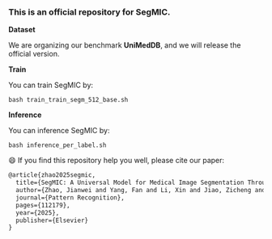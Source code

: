 ### This is an official repository for SegMIC.

**Dataset**

We are organizing our benchmark **UniMedDB**, and we will release the official version.

**Train**

You can train SegMIC by:

`bash train_train_segm_512_base.sh`

**Inference**

You can inference SegMIC by:

`bash inference_per_label.sh`

:smile:
If you find this repository help you well, please cite our paper:
```html
@article{zhao2025segmic,
  title={SegMIC: A Universal Model for Medical Image Segmentation Through In-Context Learning},
  author={Zhao, Jianwei and Yang, Fan and Li, Xin and Jiao, Zicheng and Zhai, Qiang and Li, Xiaomeng and Wu, De and Fu, Huazhu and Cheng, Hong},
  journal={Pattern Recognition},
  pages={112179},
  year={2025},
  publisher={Elsevier}
}
```
